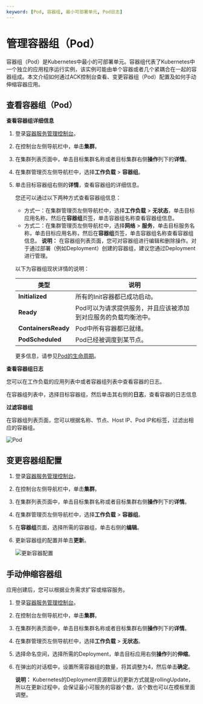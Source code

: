 ```yaml
---
keyword: [Pod, 容器组, 最小可部署单元, Pod日志]
---
```


# 管理容器组（Pod）

容器组（Pod）是Kubernetes中最小的可部署单元。容器组代表了Kubernetes中一个独立的应用程序运行实例，该实例可能由单个容器或者几个紧耦合在一起的容器组成。本文介绍如何通过ACK控制台查看、变更容器组（Pod）配置及如何手动伸缩容器应用。

## 查看容器组（Pod）

**查看容器组详细信息**

1.  登录[容器服务管理控制台](https://cs.console.aliyun.com)。

2.  在控制台左侧导航栏中，单击**集群**。

3.  在集群列表页面中，单击目标集群名称或者目标集群右侧**操作**列下的**详情**。

4.  在集群管理页左侧导航栏中，选择**工作负载** \> **容器组**。

5.  单击目标容器组右侧的**详情**，查看容器组的详细信息。

    您还可以通过以下两种方式查看容器组信息：

    -   方式一：在集群管理页左侧导航栏中，选择**工作负载** \> **无状态**，单击目标应用名称，然后在**容器组**页签，单击容器组名称查看容器组信息。
    -   方式二：在集群管理页左侧导航栏中，选择**网络** \> **服务**，单击目标服务名称，单击目标应用名称，然后在**容器组**页签，单击容器组名称查看容器组信息。
    **说明：** 在容器组列表页面，您可对容器组进行编辑和删除操作。对于通过部署（例如Deployment）创建的容器组，建议您通过Deployment进行管理。

    以下为容器组现状详情的说明：

    |类型|说明|
    |--|--|
    |**Initialized**|所有的Init容器都已成功启动。|
    |**Ready**|Pod可以为请求提供服务，并且应该被添加到对应服务的负载均衡池中。|
    |**ContainersReady**|Pod中所有容器都已就绪。|
    |**PodScheduled**|Pod已经被调度到某节点。|

    更多信息，请参见[Pod的生命周期](https://kubernetes.io/zh/docs/concepts/workloads/pods/pod-lifecycle/#pod-conditions)。


**查看容器组日志**

您可以在工作负载的应用列表中或者容器组列表中查看容器的日志。

在容器组列表中，选择目标容器组，然后单击其右侧的**日志**，查看容器的日志信息

**过滤容器组**

在容器组列表页面，您可以根据名称、节点、Host IP、Pod IP和标签，过滤出相应的容器组。

![Pod](https://help-static-aliyun-doc.aliyuncs.com/assets/img/zh-CN/0177221261/p274317.png)

## 变更容器组配置

1.  登录[容器服务管理控制台](https://cs.console.aliyun.com)。

2.  在控制台左侧导航栏中，单击**集群**。

3.  在集群列表页面中，单击目标集群名称或者目标集群右侧**操作**列下的**详情**。

4.  在集群管理页左侧导航栏中，选择**工作负载** \> **容器组**。

5.  在**容器组**页面，选择所需的容器组，单击右侧的**编辑**。

6.  更新容器组的配置并单击**更新**。

    ![更新容器配置](https://help-static-aliyun-doc.aliyuncs.com/assets/img/zh-CN/4085659951/p10941.png)


## 手动伸缩容器组

应用创建后，您可以根据业务需求扩容或缩容服务。

1.  登录[容器服务管理控制台](https://cs.console.aliyun.com)。

2.  在控制台左侧导航栏中，单击**集群**。

3.  在集群列表页面中，单击目标集群名称或者目标集群右侧**操作**列下的**详情**。

4.  在集群管理页左侧导航栏中，选择**工作负载** \> **无状态**。

5.  选择命名空间，选择所需的Deployment，单击目标应用右侧**操作**列的**伸缩**。

6.  在弹出的对话框中，设置所需容器组的数量，将其调整为4，然后单击**确定**。

    **说明：** Kubernetes的Deployment资源默认的更新方式就是rollingUpdate，所以在更新过程中，会保证最小可服务的容器个数，该个数也可以在模板里面调整。


